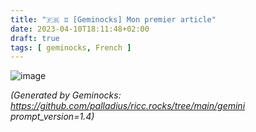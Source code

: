 ```yaml
---
title: "🇫🇷 ♊ [Geminocks] Mon premier article"
date: 2023-04-10T18:11:48+02:00
draft: true
tags: [ geminocks, French ]
---
```


![image](/gallery/midjourney/PalladiusPacans_a_puffin_who_just_won_an_ironman__all_sweated_a_b92ad63c-71b9-4848-9512-13d6240d1cbe.png)




*(Generated by Geminocks: https://github.com/palladius/ricc.rocks/tree/main/gemini prompt_version=1.4)*